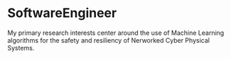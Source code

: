 # SoftwareEngineer

My primary research interests center around the use of Machine Learning algorithms for the safety and resiliency of Nerworked Cyber Physical Systems. 
